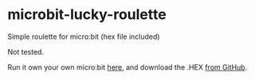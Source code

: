 # microbit-lucky-roulette
Simple roulette for micro:bit (hex file included)

Not tested.

Run it own your own micro:bit [here](https://makecode.microbit.org/_2eoKb40tHhhs), and download the .HEX [from GitHub](https://github.com/Buggem/microbit-lucky-roulette/raw/main/microbit-lucky-roulette.hex).
